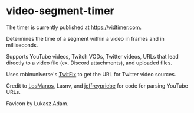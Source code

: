 # video-segment-timer
The timer is currently published at https://vidtimer.com.

Determines the time of a segment within a video in frames and in milliseconds.

Supports YouTube videos, Twitch VODs, Twitter videos, URLs that lead directly to a video file (ex. Discord attachments), and uploaded files.

Uses robinuniverse's [TwitFix](https://github.com/robinuniverse/TwitFix) to get the URL for Twitter video sources.

Credit to [LosManos](https://github.com/LosManos), Lasnv, and [jeffreypriebe](https://github.com/jeffreypriebe) for code for parsing YouTube URLs.

Favicon by Lukasz Adam.
